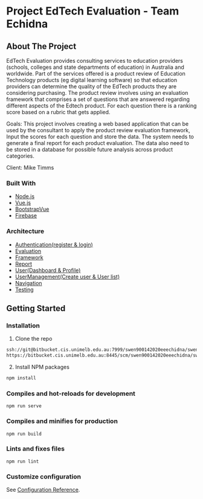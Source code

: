 # Project EdTech Evaluation - Team Echidna

<!-- ABOUT THE PROJECT -->
## About The Project
EdTech Evaluation provides consulting services to education providers (schools, colleges and state departments of education) in Australia and worldwide. Part of the services offered is a product review of Education Technology products (eg digital learning software) so that education providers can determine the quality of the EdTech products they are considering purchasing. The product review involves using an evaluation framework that comprises a set of questions that are answered regarding different aspects of the Edtech product. For each question there is a ranking score based on a rubric that gets applied.

Goals: This project involves creating a web based application that can be used by the consultant to apply the product review evaluation framework, Input the scores for each question and store the data. The system needs to generate a final report for each product evaluation. The data also need to be stored in a database for possible future analysis across product categories. 

Client: Mike Timms

### Built With
* [Node.js](https://nodejs.org/en/)
* [Vue.js](https://vuejs.org/)
* [BootstrapVue](https://bootstrap-vue.org/)
* [Firebase](https://firebase.google.com/)

### Architecture
* [Authentication(register & login)](https://bitbucket.cis.unimelb.edu.au:8445/projects/SWEN900142020EEECHIDNA/repos/swen90014-2020-ee-echidna/browse/src/components/Authentication/)
* [Evaluation](https://bitbucket.cis.unimelb.edu.au:8445/projects/SWEN900142020EEECHIDNA/repos/swen90014-2020-ee-echidna/browse/src/components/Evaluation/)
* [Framework](https://bitbucket.cis.unimelb.edu.au:8445/projects/SWEN900142020EEECHIDNA/repos/swen90014-2020-ee-echidna/browse/src/components/Framework/)
* [Report](https://bitbucket.cis.unimelb.edu.au:8445/projects/SWEN900142020EEECHIDNA/repos/swen90014-2020-ee-echidna/browse/src/components/Report/)
* [User(Dashboard & Profile)](https://bitbucket.cis.unimelb.edu.au:8445/projects/SWEN900142020EEECHIDNA/repos/swen90014-2020-ee-echidna/browse/src/components/User/)
* [UserManagement(Create user & User list)](https://bitbucket.cis.unimelb.edu.au:8445/projects/SWEN900142020EEECHIDNA/repos/swen90014-2020-ee-echidna/browse/src/components/UserManagement/)
* [Navigation](https://bitbucket.cis.unimelb.edu.au:8445/projects/SWEN900142020EEECHIDNA/repos/swen90014-2020-ee-echidna/browse/src/components/Top-Header.vue/)
* [Testing](https://bitbucket.cis.unimelb.edu.au:8445/projects/SWEN900142020EEECHIDNA/repos/swen90014-2020-ee-echidna/browse/tests/)


<!-- GETTING STARTED -->
## Getting Started

### Installation
1. Clone the repo
```sh
ssh://git@bitbucket.cis.unimelb.edu.au:7999/swen900142020eeechidna/swen90014-2020-ee-echidna.git
https://bitbucket.cis.unimelb.edu.au:8445/scm/swen900142020eeechidna/swen90014-2020-ee-echidna.git
```
2. Install NPM packages
```sh
npm install
```

### Compiles and hot-reloads for development
```
npm run serve
```

### Compiles and minifies for production
```
npm run build
```

### Lints and fixes files
```
npm run lint
```

### Customize configuration
See [Configuration Reference](https://cli.vuejs.org/config/).


